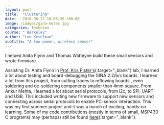 ```yaml
---
layout: post
title:  "Clustering"
date:   2010-06-22 18:08:39 +00:00
image: /images/gina-motes.jpg
categories: Technion
course: " Berkeley"
author: "Leo Keselman"
subtitle: "A low power, wireless sensor"
---
```

I helped Anita Flynn and Thomas Watteyne build these small sensors and wrote firmware. 

Assisting Dr. Anita Flynn in [Prof. Kris Pister's](http://wsn.eecs.berkeley.edu/){:target="_blank"} lab, 
I learned a lot about testing and board-debugging the GINA 2.2/b/c boards. I learned a lot from this project, 
from cutting traces to reflowing boards , even soldering and de-soldering components smaller than 4mm square. 
From Ankur Mehta, I learned a lot about serial protocols, from i2c, to SPI, UART and USB. 
This included writing new firmware to support new sensors and connecting across serial protocols to enable PC-sensor interaction. 
This was my first summer project and it was a bunch of exciting, hands-on learning. 
Some of my code contributions (mostly in terms of small, MSP430 C programs) may (perhaps) still be found [here](http://openwsn.berkeley.edu/){:target="_blank"}.
